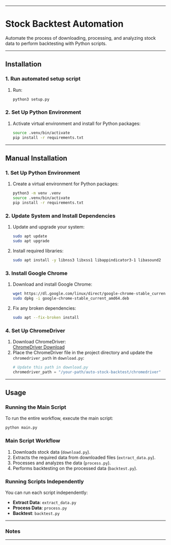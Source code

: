 
---

# Stock Backtest Automation

Automate the process of downloading, processing, and analyzing stock data to perform backtesting with Python scripts.

---

## Installation

### 1. Run automated setup script
1. Run:
   ```bash
   python3 setup.py
   ```

### 2. Set Up Python Environment
1. Activate virtual environment and install for Python packages:
   ```bash
   source .venv/bin/activate
   pip install -r requirements.txt
   ```

---

## Manual Installation

### 1. Set Up Python Environment
1. Create a virtual environment for Python packages:
   ```bash
   python3 -m venv .venv
   source .venv/bin/activate
   pip install -r requirements.txt
   ```

### 2. Update System and Install Dependencies
1. Update and upgrade your system:
   ```bash
   sudo apt update
   sudo apt upgrade
   ```
2. Install required libraries:
   ```bash
   sudo apt install -y libnss3 libxss1 libappindicator3-1 libasound2
   ```

### 3. Install Google Chrome
1. Download and install Google Chrome:
   ```bash
   wget https://dl.google.com/linux/direct/google-chrome-stable_current_amd64.deb
   sudo dpkg -i google-chrome-stable_current_amd64.deb
   ```
2. Fix any broken dependencies:
   ```bash
   sudo apt --fix-broken install
   ```

### 4. Set Up ChromeDriver
1. Download ChromeDriver:  
   [ChromeDriver Download](https://googlechromelabs.github.io/chrome-for-testing/#stable)
2. Place the ChromeDriver file in the project directory and update the `chromedriver_path` in `download.py`:
   ```python
   # Update this path in download.py
   chromedriver_path = "/your-path/auto-stock-backtest/chromedriver"
   ```

---

## Usage

### Running the Main Script
To run the entire workflow, execute the main script:
```bash
python main.py
```

### Main Script Workflow
1. Downloads stock data (`download.py`).
2. Extracts the required data from downloaded files (`extract_data.py`).
3. Processes and analyzes the data (`process.py`).
4. Performs backtesting on the processed data (`backtest.py`).

### Running Scripts Independently
You can run each script independently:
- **Extract Data**: `extract_data.py`
- **Process Data**: `process.py`
- **Backtest**: `backtest.py`

---

### Notes

---
